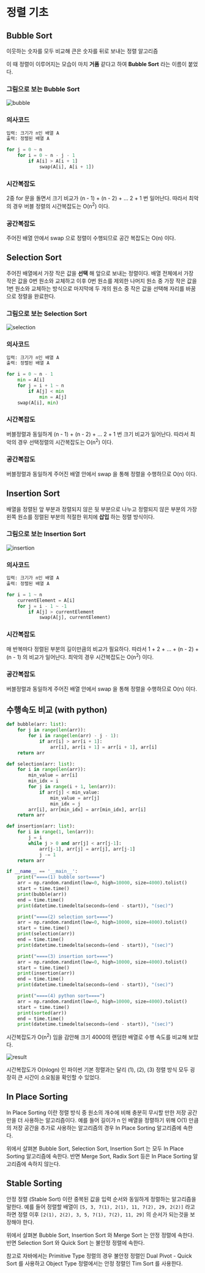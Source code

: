 # 정렬 기초

## Bubble Sort

이웃하는 숫자를 모두 비교해 큰은 숫자를 뒤로 보내는 정렬 알고리즘

이 때 정렬이 이루어지는 모습이 마치 **거품** 같다고 하여 **Bubble Sort** 라는 이름이 붙었다. 

### 그림으로 보는 Bubble Sort

![bubble](images/bubble.png)

### 의사코드

```python
입력: 크기가 n인 배열 A
출력: 정렬된 배열 A

for j = 0 ~ n
    for i = 0 ~ n - j - 1
        if A[i] > A[i + 1]
            swap(A[i], A[i + 1])
```

### 시간복잡도

2중 for 문을 돌면서 크기 비교가 (n - 1) + (n - 2) + … 2 + 1 번 일어난다. 따라서 최악의 경우 버블 정렬의 시간복잡도는 O(n<sup>2</sup>) 이다. 

### 공간복잡도

주어진 배열 안에서 swap 으로 정렬이 수행되므로 공간 복잡도는 O(n) 이다.

## Selection Sort

주어진 배열에서 가장 작은 값을 **선택** 해 앞으로 보내는 정렬이다. 배열 전체에서 가장 작은 값을 0번 원소와 교체하고 이후 0번 원소를 제외한 나머지 원소 중 가장 작은 값을 1번 원소와 교체하는 방식으로 마지막에 두 개의 원소 중 작은 값을 선택해 자리를 바꿈으로 정렬을 완료한다.

### 그림으로 보는 Selection Sort

![selection](images/selection.png)

### 의사코드

```python
입력: 크기가 n인 배열 A
출력: 정렬된 배열 A

for i = 0 ~ n - 1
    min = A[i]
    for j = i + 1 ~ n
        if A[j] < min
            min = A[j]
    swap(A[i], min)
```

### 시간복잡도

버블정렬과 동일하게 (n - 1) + (n - 2) + … 2 + 1 번 크기 비교가 일어난다. 따라서 최악의 경우 선택정렬의 시간복잡도는 O(n<sup>2</sup>) 이다. 

### 공간복잡도

버블정렬과 동일하게 주어진 배열 안에서 swap 을 통해 정렬을 수행하므로 O(n) 이다.

## Insertion Sort

배열을 정렬된 앞 부분과 정렬되지 않은 뒷 부분으로 나누고 정렬되지 않은 부분의 가장 왼쪽 원소를 정렬된 부분의 적절한 위치에 **삽입** 하는 정렬 방식이다. 

### 그림으로 보는 Insertion Sort

![insertion](images/insertion.png)

### 의사코드

```python
입력: 크기가 n인 배열 A
출력: 정렬된 배열 A

for i = 1 ~ n
    currentElement = A[i]
    for j = i - 1 ~ -1
        if A[j] > currentElement
            swap(A[j], currentElement)
```

### 시간복잡도

매 반복마다 정렬된 부분의 길이만큼의 비교가 필요하다. 따라서 1 + 2 + … + (n - 2) + (n - 1) 의 비교가 일어난다. 최악의 경우 시간복잡도는 O(n<sup>2</sup>) 이다. 

### 공간복잡도

버블정렬과 동일하게 주어진 배열 안에서 swap 을 통해 정렬을 수행하므로 O(n) 이다.

## 수행속도 비교 (with python)

```python
def bubble(arr: list):
    for j in range(len(arr)):
        for i in range(len(arr) - j - 1):
            if arr[i] > arr[i + 1]:
                arr[i], arr[i + 1] = arr[i + 1], arr[i]
    return arr

def selection(arr: list):
    for i in range(len(arr)):
        min_value = arr[i]
        min_idx = i
        for j in range(i + 1, len(arr)):
            if arr[j] < min_value:
                min_value = arr[j]
                min_idx = j
        arr[i], arr[min_idx] = arr[min_idx], arr[i]
    return arr

def insertion(arr: list):
    for i in range(1, len(arr)):
        j = i
        while j > 0 and arr[j] < arr[j-1]:
            arr[j-1], arr[j] = arr[j], arr[j-1]
            j -= 1
    return arr

if __name__ == '__main__':
    print("====(1) bubble sort====")
    arr = np.random.randint(low=0, high=10000, size=4000).tolist()
    start = time.time()
    print(bubble(arr))
    end = time.time()
    print(datetime.timedelta(seconds=(end - start)), "(sec)")

    print("====(2) selection sort====")
    arr = np.random.randint(low=0, high=10000, size=4000).tolist()
    start = time.time()
    print(selection(arr))
    end = time.time()
    print(datetime.timedelta(seconds=(end - start)), "(sec)")

    print("====(3) insertion sort====")
    arr = np.random.randint(low=0, high=10000, size=4000).tolist()
    start = time.time()
    print(insertion(arr))
    end = time.time()
    print(datetime.timedelta(seconds=(end - start)), "(sec)")

    print("====(4) python sort====")
    arr = np.random.randint(low=0, high=10000, size=4000).tolist()
    start = time.time()
    print(sorted(arr))
    end = time.time()
    print(datetime.timedelta(seconds=(end - start)), "(sec)")
```

시간복잡도가 O(n<sup>2</sup>) 임을 감안해 크기 4000의 랜덤한 배열로 수행 속도를 비교해 보았다.

![result](images/result.png)

시간복잡도가 O(nlogn) 인 파이썬 기본 정렬과는 달리 (1), (2), (3) 정렬 방식 모두 굉장히 큰 시간이 소요됨을 확인할 수 있었다. 

## In Place Sorting

In Place Sorting 이란 정렬 방식 중 원소의 개수에 비해 충분히 무시할 만한 저장 공간만을 더 사용하는 알고리즘이다. 예를 들어 길이가 n 인 배열을 정렬하기 위해 O(1) 만큼의 저장 공간을 추가로 사용하는 알고리즘의 경우 In Place Sorting 알고리즘에 속한다. 

위에서 살펴본 Bubble Sort, Selection Sort, Insertion Sort 는 모두 In Place Sorting 알고리즘에 속한다. 반면 Merge Sort, Radix Sort 등은 In Place Sorting 알고리즘에 속하지 않는다.

## Stable Sorting

안정 정렬 (Stable Sort) 이란 중복된 값을 입력 순서와 동일하게 정렬하는 알고리즘을 말한다. 예를 들어 정렬할 배열이 `[5, 3, 7(1), 2(1), 11, 7(2), 29, 2(2)]` 라고 하면 정렬 이후 `[2(1), 2(2), 3, 5, 7(1), 7(2), 11, 29]` 의 순서가 되는것을 보장해야 한다. 

위에서 살펴본 Bubble Sort, Insertion Sort 와 Merge Sort 는 안정 정렬에 속한다. 반면 Selection Sort 와 Quick Sort 는 불안정 정렬에 속한다. 

참고로 자바에서는 Primitive Type 정렬의 경우 불안정 정렬인 Dual Pivot - Quick Sort 를 사용하고 Object Type 정렬에서는 안정 정렬인 Tim Sort 를 사용한다.
